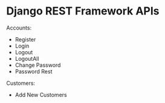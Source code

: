 # Django REST Framework APIs

Accounts:
* Register
* Login
* Logout
* LogoutAll
* Change Password
* Password Rest

Customers:
* Add New Customers
